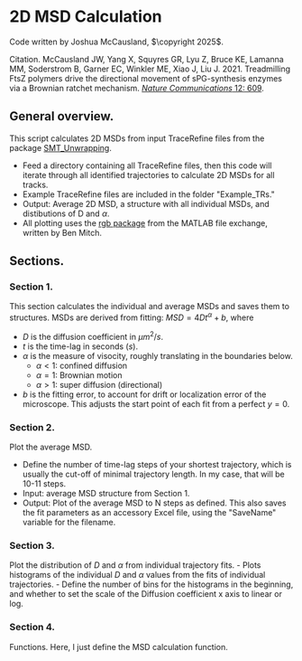 # 2D MSD Calculation

Code written by Joshua McCausland, $\copyright 2025$. 

Citation.
McCausland JW, Yang X, Squyres GR, Lyu Z, Bruce KE, Lamanna MM, Soderstrom B, Garner EC, Winkler ME, Xiao J, Liu J. 2021. Treadmilling FtsZ polymers drive the directional movement of sPG-synthesis enzymes via a Brownian ratchet mechanism. [*Nature Communications* 12: 609](https://www.nature.com/articles/s41467-020-20873-y).

## General overview.
This script calculates 2D MSDs from input TraceRefine files from the package [SMT_Unwrapping](https://github.com/XiaoLabJHU/SMT_Unwrapping).
- Feed a directory containing all TraceRefine files, then this code will iterate through all identified trajectories to calculate 2D MSDs for all tracks.
- Example TraceRefine files are included in the folder "Example_TRs."
- Output: Average 2D MSD, a structure with all individual MSDs, and distibutions of D and $\alpha$. 
- All plotting uses the [rgb package](https://www.mathworks.com/matlabcentral/fileexchange/1805-rgb-m) from the MATLAB file exchange, written by Ben Mitch.


## Sections.

### Section 1.
This section calculates the individual and average MSDs and saves them to structures. MSDs are derived from fitting: $MSD = 4Dt^\alpha + b$, where
   - $D$ is the diffusion coefficient in $\mu m^2/s$.
   - $t$ is the time-lag in seconds ($s$).
   - $\alpha$ is the measure of visocity, roughly translating in the boundaries below.
     - $\alpha < 1$: confined diffusion
     - $\alpha = 1$: Brownian motion
     - $\alpha > 1$: super diffusion (directional)
   - $b$ is the fitting error, to account for drift or localization error of the microscope. This adjusts the start point of each fit from a perfect $y=0$.

### Section 2.
Plot the average MSD. 
   - Define the number of time-lag steps of your shortest trajectory, which is usually the cut-off of minimal trajectory length. In my case, that will be 10-11 steps.
   - Input: average MSD structure from Section 1.
   - Output: Plot of the average MSD to N steps as defined. This also saves the fit parameters as an accessory Excel file, using the "SaveName" variable for the filename.

### Section 3.
Plot the distribution of $D$ and $\alpha$ from individual trajectory fits. 
    - Plots histograms of the individual $D$ and $\alpha$ values from the fits of individual trajectories.
    - Define the number of bins for the histograms in the beginning, and whether to set the scale of the Diffusion coefficient x axis to linear or log.

### Section 4.
Functions. Here, I just define the MSD calculation function.
